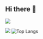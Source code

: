 ## Hi there 👋



![](http://github-profile-summary-cards.vercel.app/api/cards/profile-details?username=BlaBlaBlazzz&theme=blueberry)

![](http://github-profile-summary-cards.vercel.app/api/cards/stats?username=BlaBlaBlazzz&theme=blueberry)
![Top Langs](https://github-readme-stats.vercel.app/api/top-langs/?username=BlaBlaBlazzz&layout=compact&hide_border=true&theme=blueberry)

<!--
**BlaBlaBlazzz/BlaBlaBlazzz** is a ✨ _special_ ✨ repository because its `README.md` (this file) appears on your GitHub profile.

Here are some ideas to get you started:

- 🔭 I’m currently working on ...
- 🌱 I’m currently learning ...
- 👯 I’m looking to collaborate on ...
- 🤔 I’m looking for help with ...
- 💬 Ask me about ...
- 📫 How to reach me: ...
- 😄 Pronouns: ...
- ⚡ Fun fact: ...
-->
